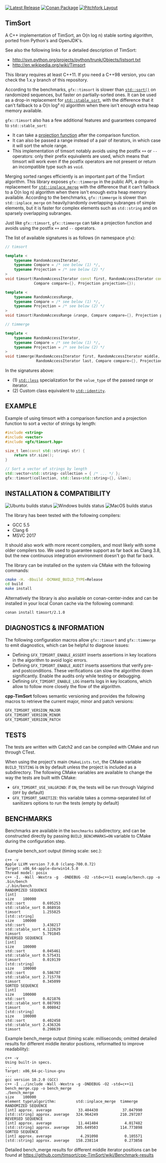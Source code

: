 [![Latest Release](https://img.shields.io/badge/release-2.1.0-blue.svg)](https://github.com/timsort/cpp-TimSort/releases/tag/v2.1.0)
[![Conan Package](https://img.shields.io/badge/conan-cpp--TimSort%2F2.1.0-blue.svg)](https://conan.io/center/timsort?version=2.1.0)
[![Pitchfork Layout](https://img.shields.io/badge/standard-PFL-orange.svg)](https://github.com/vector-of-bool/pitchfork)

## TimSort

A C++ implementation of TimSort, an O(n log n) stable sorting algorithm, ported from Python's and OpenJDK's.

See also the following links for a detailed description of TimSort:
* http://svn.python.org/projects/python/trunk/Objects/listsort.txt
* http://en.wikipedia.org/wiki/Timsort

This library requires at least C++11. If you need a C++98 version, you can check the 1.x.y branch of this repository.

According to the benchmarks, `gfx::timsort` is slower than [`std::sort()`][std-sort] on randomized sequences, but
faster on partially-sorted ones. It can be used as a drop-in replacement for [`std::stable_sort`][std-stable-sort],
with the difference that it can't fallback to a O(n log² n) algorithm when there isn't enough extra heap memory
available.

`gfx::timsort` also has a few additional features and guarantees compared to `std::stable_sort`:
* It can take a [projection function](https://ezoeryou.github.io/blog/article/2019-01-22-ranges-projection.html)
  after the comparison function.
* It can also be passed a range instead of a pair of iterators, in which case it will sort the whole range.
* This implementation of timsort notably avoids using the postfix `++` or `--` operators: only their prefix equivalents
  are used, which means that timsort will work even if the postfix operators are not present or return an incompatible
  type such as `void`.

Merging sorted ranges efficiently is an important part of the TimSort algorithm. This library exposes `gfx::timmerge`
in the public API, a drop-in replacement for [`std::inplace_merge`][std-inplace-merge] with the difference that it
can't fallback to a O(n log n) algorithm when there isn't enough extra heap memory available. According to the
benchmarks, `gfx::timmerge` is slower than `std::inplace_merge` on heavily/randomly overlapping subranges of simple
elements, but it is faster for complex elements such as `std::string` and on sparsely overlapping subranges.

Just like `gfx::timsort`, `gfx::timmerge` can take a projection function and avoids using the postfix `++` and `--`
operators.

The list of available signatures is as follows (in namespace `gfx`):

```cpp
// timsort

template <
    typename RandomAccessIterator,
    typename Compare = /* see below (1) */,
    typename Projection = /* see below (2) */
>
void timsort(RandomAccessIterator const first, RandomAccessIterator const last,
             Compare compare={}, Projection projection={});

template <
    typename RandomAccessRange,
    typename Compare = /* see below (1) */,
    typename Projection = /* see below (2) */
>
void timsort(RandomAccessRange &range, Compare compare={}, Projection projection={});

// timmerge

template <
    typename RandomAccessIterator,
    typename Compare = /* see below (1) */,
    typename Projection = /* see below (2) */
>
void timmerge(RandomAccessIterator first, RandomAccessIterator middle,
              RandomAccessIterator last, Compare compare={}, Projection projection={});
```

In the signatures above:
- (1) [`std::less`][std-less] specialization for the `value_type` of the passed range or iterator.
- (2) Custom class equivalent to [`std::identity`][std-identity].

## EXAMPLE

Example of using timsort with a comparison function and a projection function to sort a vector of strings by length:

```cpp
#include <string>
#include <vector>
#include <gfx/timsort.hpp>

size_t len(const std::string& str) {
    return str.size();
}

// Sort a vector of strings by length
std::vector<std::string> collection = { /* ... */ };
gfx::timsort(collection, std::less<std::string>{}, &len);
```

## INSTALLATION & COMPATIBILITY

![Ubuntu builds status](https://github.com/timsort/cpp-TimSort/workflows/Ubuntu%20Builds/badge.svg?branch=master)
![Windows builds status](https://github.com/timsort/cpp-TimSort/workflows/Windows%20Builds/badge.svg?branch=master)
![MacOS builds status](https://github.com/timsort/cpp-TimSort/workflows/MacOS%20Builds/badge.svg?branch=master)

The library has been tested with the following compilers:
* GCC 5.5
* Clang 6
* MSVC 2017

It should also work with more recent compilers, and most likely with some older compilers too. We used to guarantee
support as far back as Clang 3.8, but the new continuous integration environment doesn't go that far back.

The library can be installed on the system via CMake with the following commands:

```sh
cmake -H. -Bbuild -DCMAKE_BUILD_TYPE=Release
cd build
make install
```

Alternatively the library is also available on conan-center-index and can be installed in your local Conan cache via
the following command:

```sh
conan install timsort/2.1.0
```

## DIAGNOSTICS & INFORMATION

The following configuration macros allow `gfx::timsort` and `gfx::timmerge` to emit diagnostics, which can be helpful
to diagnose issues:
* Defining `GFX_TIMSORT_ENABLE_ASSERT` inserts assertions in key locations in the algorithm to avoid logic errors.
* Defining `GFX_TIMSORT_ENABLE_AUDIT` inserts assertions that verify pre- and postconditions. These verifications can
  slow the algorithm down significantly. Enable the audits only while testing or debugging.
* Defining `GFX_TIMSORT_ENABLE_LOG` inserts logs in key locations, which allow to follow more closely the flow of the
  algorithm.

**cpp-TimSort** follows semantic versioning and provides the following macros to retrieve the current major, minor
and patch versions:

```cpp
GFX_TIMSORT_VERSION_MAJOR
GFX_TIMSORT_VERSION_MINOR
GFX_TIMSORT_VERSION_PATCH
```

## TESTS

The tests are written with Catch2 and can be compiled with CMake and run through CTest.

When using the project's main `CMakeLists.txt`, the CMake variable `BUILD_TESTING` is `ON` by default unless the
project is included as a subdirectory. The following CMake variables are available to change the way the tests are
built with CMake:
* `GFX_TIMSORT_USE_VALGRIND`: if `ON`, the tests will be run through Valgrind (`OFF` by default)
* `GFX_TIMSORT_SANITIZE`: this variable takes a comma-separated list of sanitizers options to run the tests (empty by default)

## BENCHMARKS

Benchmarks are available in the `benchmarks` subdirectory, and can be constructed directly by passing `BUILD_BENCHMARKS=ON`
variable to CMake during the configuration step.

Example bench_sort output (timing scale: sec.):

    c++ -v
    Apple LLVM version 7.0.0 (clang-700.0.72)
    Target: x86_64-apple-darwin14.5.0
    Thread model: posix
    c++ -I. -Wall -Wextra -g  -DNDEBUG -O2 -std=c++11 example/bench.cpp -o .bin/bench
    ./.bin/bench
    RANDOMIZED SEQUENCE
    [int]
    size	100000
    std::sort        0.695253
    std::stable_sort 0.868916
    timsort          1.255825
    [std::string]
    size	100000
    std::sort        3.438217
    std::stable_sort 4.122629
    timsort          5.791845
    REVERSED SEQUENCE
    [int]
    size	100000
    std::sort        0.045461
    std::stable_sort 0.575431
    timsort          0.019139
    [std::string]
    size	100000
    std::sort        0.586707
    std::stable_sort 2.715778
    timsort          0.345099
    SORTED SEQUENCE
    [int]
    size	100000
    std::sort        0.021876
    std::stable_sort 0.087993
    timsort          0.008042
    [std::string]
    size	100000
    std::sort        0.402458
    std::stable_sort 2.436326
    timsort          0.298639

Example bench_merge output (timing scale: milliseconds; omitted detailed results for different
middle iterator positions, reformatted to improve readability):

    c++ -v
    Using built-in specs.
    ...
    Target: x86_64-pc-linux-gnu
    ...
    gcc version 10.2.0 (GCC)
    c++ -I ../include -Wall -Wextra -g -DNDEBUG -O2 -std=c++11 bench_merge.cpp -o bench_merge
    ./bench_merge
    size	100000
    element type\algorithm:      	std::inplace_merge	timmerge
    RANDOMIZED SEQUENCE
    [int] approx. average        	 33.404430        	 37.047990
    [std::string] approx. average	324.964249        	210.297207
    REVERSED SEQUENCE
    [int] approx. average        	 11.441404        	  4.017482
    [std::string] approx. average	305.649503        	114.773898
    SORTED SEQUENCE
    [int] approx. average        	  4.291098        	  0.105571
    [std::string] approx. average	158.238114        	  0.273858

Detailed bench_merge results for different middle iterator positions can be found at
https://github.com/timsort/cpp-TimSort/wiki/Benchmark-results


  [projection]: https://ezoeryou.github.io/blog/article/2019-01-22-ranges-projection.html
  [std-identity]: https://en.cppreference.com/w/cpp/utility/functional/identity
  [std-inplace-merge]: https://en.cppreference.com/w/cpp/algorithm/inplace_merge
  [std-invoke]: https://en.cppreference.com/w/cpp/utility/functional/invoke
  [std-less]: https://en.cppreference.com/w/cpp/utility/functional/less
  [std-sort]: https://en.cppreference.com/w/cpp/algorithm/sort
  [std-stable-sort]: https://en.cppreference.com/w/cpp/algorithm/stable_sort
